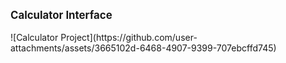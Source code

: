 
<p style="font-weight: bold; font-size: 1.2em;">Calculator Interface</p>
![Calculator Project](https://github.com/user-attachments/assets/3665102d-6468-4907-9399-707ebcffd745)


